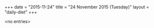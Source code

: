 +++
date = "2015-11-24"
title = "24 November 2015 (Tuesday)"
layout = "daily-diet"
+++


\<no entries\>

